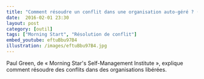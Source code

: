 ```yaml
---
title: "Comment résoudre un conflit dans une organisation auto-géré ? (anglais)"
date:  2016-02-01 23:30
layout: post
category: [outil]
tags: ["Morning Start", "Résolution de conflit"]
embed_youtube: eftuBbu97B4
illustration: /images/eftuBbu97B4.jpg
---
```


Paul Green, de « Morning Star's Self-Management Institute », explique comment résoudre des conflits dans des organisations libérées.
